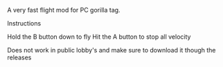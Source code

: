 A very fast flight mod for PC gorilla tag.

Instructions 

Hold the B button down to fly
Hit the A button to stop all velocity 


Does not work in public lobby's and make sure to download it though the releases
